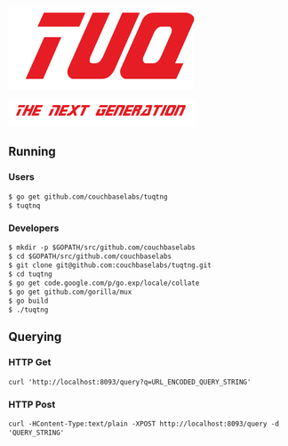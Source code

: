 ![](docs/tuq.png)

![](docs/tng.png)

## Running

### Users

    $ go get github.com/couchbaselabs/tuqtng
    $ tuqtnq

### Developers

    $ mkdir -p $GOPATH/src/github.com/couchbaselabs
    $ cd $GOPATH/src/github.com/couchbaselabs
    $ git clone git@github.com:couchbaselabs/tuqtng.git
    $ cd tuqtng
    $ go get code.google.com/p/go.exp/locale/collate
    $ go get github.com/gorilla/mux
    $ go build
    $ ./tuqtng

## Querying

### HTTP Get

    curl 'http://localhost:8093/query?q=URL_ENCODED_QUERY_STRING'

### HTTP Post

    curl -HContent-Type:text/plain -XPOST http://localhost:8093/query -d 'QUERY_STRING'
